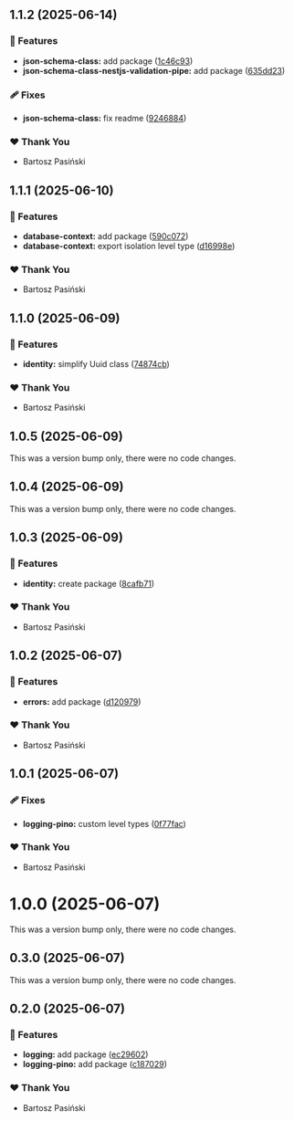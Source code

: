 ## 1.1.2 (2025-06-14)

### 🚀 Features

- **json-schema-class:** add package ([1c46c93](https://github.com/CodeNet-pl/NodeJS/commit/1c46c93))
- **json-schema-class-nestjs-validation-pipe:** add package ([635dd23](https://github.com/CodeNet-pl/NodeJS/commit/635dd23))

### 🩹 Fixes

- **json-schema-class:** fix readme ([9246884](https://github.com/CodeNet-pl/NodeJS/commit/9246884))

### ❤️ Thank You

- Bartosz Pasiński

## 1.1.1 (2025-06-10)

### 🚀 Features

- **database-context:** add package ([590c072](https://github.com/CodeNet-pl/NodeJS/commit/590c072))
- **database-context:** export isolation level type ([d16998e](https://github.com/CodeNet-pl/NodeJS/commit/d16998e))

### ❤️ Thank You

- Bartosz Pasiński

## 1.1.0 (2025-06-09)

### 🚀 Features

- **identity:** simplify Uuid class ([74874cb](https://github.com/CodeNet-pl/NodeJS/commit/74874cb))

### ❤️ Thank You

- Bartosz Pasiński

## 1.0.5 (2025-06-09)

This was a version bump only, there were no code changes.

## 1.0.4 (2025-06-09)

This was a version bump only, there were no code changes.

## 1.0.3 (2025-06-09)

### 🚀 Features

- **identity:** create package ([8cafb71](https://github.com/CodeNet-pl/NodeJS/commit/8cafb71))

### ❤️ Thank You

- Bartosz Pasiński

## 1.0.2 (2025-06-07)

### 🚀 Features

- **errors:** add package ([d120979](https://github.com/CodeNet-pl/NodeJS/commit/d120979))

### ❤️ Thank You

- Bartosz Pasiński

## 1.0.1 (2025-06-07)

### 🩹 Fixes

- **logging-pino:** custom level types ([0f77fac](https://github.com/CodeNet-pl/NodeJS/commit/0f77fac))

### ❤️ Thank You

- Bartosz Pasiński

# 1.0.0 (2025-06-07)

This was a version bump only, there were no code changes.

## 0.3.0 (2025-06-07)

This was a version bump only, there were no code changes.

## 0.2.0 (2025-06-07)

### 🚀 Features

- **logging:** add package ([ec29602](https://github.com/CodeNet-pl/NodeJS/commit/ec29602))
- **logging-pino:** add package ([c187029](https://github.com/CodeNet-pl/NodeJS/commit/c187029))

### ❤️ Thank You

- Bartosz Pasiński